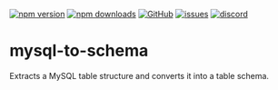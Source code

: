 [![npm version](https://img.shields.io/npm/v/@itrocks/mysql-to-schema?logo=npm)](https://www.npmjs.org/package/@itrocks/mysql-to-schema)
[![npm downloads](https://img.shields.io/npm/dm/@itrocks/mysql-to-schema)](https://www.npmjs.org/package/@itrocks/mysql-to-schema)
[![GitHub](https://img.shields.io/github/last-commit/itrocks-ts/mysql-to-schema?color=2dba4e&label=commit&logo=github)](https://github.com/itrocks-ts/mysql-to-schema)
[![issues](https://img.shields.io/github/issues/itrocks-ts/mysql-to-schema)](https://github.com/itrocks-ts/mysql-to-schema/issues)
[![discord](https://img.shields.io/discord/1314141024020467782?color=7289da&label=discord&logo=discord&logoColor=white)](https://25.re/ditr)

# mysql-to-schema

Extracts a MySQL table structure and converts it into a table schema.

